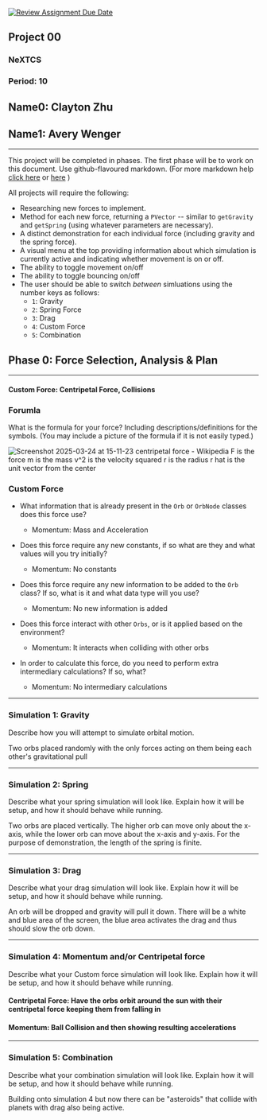 [![Review Assignment Due Date](https://classroom.github.com/assets/deadline-readme-button-22041afd0340ce965d47ae6ef1cefeee28c7c493a6346c4f15d667ab976d596c.svg)](https://classroom.github.com/a/gbHItYk9)
## Project 00
### NeXTCS 
### Period: 10 
## Name0: Clayton Zhu
## Name1: Avery Wenger 
---

This project will be completed in phases. The first phase will be to work on this document. Use github-flavoured markdown. (For more markdown help [click here](https://github.com/adam-p/markdown-here/wiki/Markdown-Cheatsheet) or [here](https://docs.github.com/en/get-started/writing-on-github/getting-started-with-writing-and-formatting-on-github/basic-writing-and-formatting-syntax) )

All projects will require the following:
- Researching new forces to implement.
- Method for each new force, returning a `PVector`  -- similar to `getGravity` and `getSpring` (using whatever parameters are necessary).
- A distinct demonstration for each individual force (including gravity and the spring force).
- A visual menu at the top providing information about which simulation is currently active and indicating whether movement is on or off.
- The ability to toggle movement on/off
- The ability to toggle bouncing on/off
- The user should be able to switch _between_ simluations using the number keys as follows:
  - `1`: Gravity
  - `2`: Spring Force
  - `3`: Drag
  - `4`: Custom Force
  - `5`: Combination


## Phase 0: Force Selection, Analysis & Plan
---------- 

#### Custom Force: Centripetal Force, Collisions

### Forumla
What is the formula for your force? Including descriptions/definitions for the symbols. (You may include a picture of the formula if it is not easily typed.)


![Screenshot 2025-03-24 at 15-11-23 centripetal force - Wikipedia](https://github.com/user-attachments/assets/4cb5bffe-6e63-4b42-8e27-a6f4b05d584f)
F is the force
m is the mass
v^2 is the velocity squared
r is the radius 
r hat is the unit vector from the center




### Custom Force
- What information that is already present in the `Orb` or `OrbNode` classes does this force use?
  - Momentum: Mass and Acceleration

- Does this force require any new constants, if so what are they and what values will you try initially?
  - Momentum: No constants

- Does this force require any new information to be added to the `Orb` class? If so, what is it and what data type will you use?
  - Momentum: No new information is added

- Does this force interact with other `Orbs`, or is it applied based on the environment?
  - Momentum: It interacts when colliding with other orbs

- In order to calculate this force, do you need to perform extra intermediary calculations? If so, what?
  - Momentum: No intermediary calculations

--- 

### Simulation 1: Gravity
Describe how you will attempt to simulate orbital motion.

Two orbs placed randomly with the only forces acting on them being each other's gravitational pull

--- 

### Simulation 2: Spring
Describe what your spring simulation will look like. Explain how it will be setup, and how it should behave while running.

Two orbs are placed vertically. The higher orb can move only about the x-axis, while the lower orb can move about the x-axis and y-axis. For the purpose of demonstration, the length of the spring is finite. 

--- 

### Simulation 3: Drag
Describe what your drag simulation will look like. Explain how it will be setup, and how it should behave while running.

An orb will be dropped and gravity will pull it down. There will be a white and blue area of the screen, the blue area activates the drag and thus should slow the orb down.

--- 

### Simulation 4: Momentum and/or Centripetal force
Describe what your Custom force simulation will look like. Explain how it will be setup, and how it should behave while running.

#### Centripetal Force: Have the orbs orbit around the sun with their centripetal force keeping them from falling in
#### Momentum: Ball Collision and then showing resulting accelerations

--- 

### Simulation 5: Combination
Describe what your combination simulation will look like. Explain how it will be setup, and how it should behave while running.

Building onto simulation 4 but now there can be "asteroids" that collide with planets with drag also being active.


